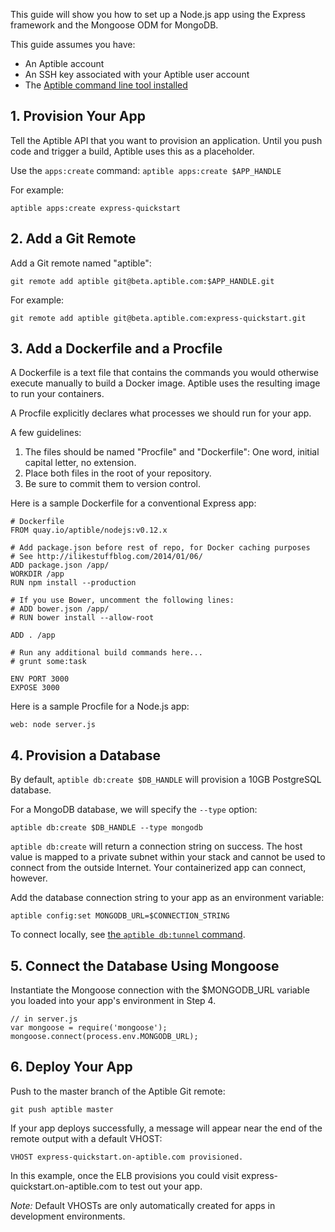This guide will show you how to set up a Node.js app using the Express framework and the Mongoose ODM for MongoDB.

This guide assumes you have:

- An Aptible account
- An SSH key associated with your Aptible user account
- The [Aptible command line tool installed](/topics/cli/how-to-install-cli)

## 1. Provision Your App

Tell the Aptible API that you want to provision an application. Until you push code and trigger a build, Aptible uses this as a placeholder.

Use the `apps:create` command: `aptible apps:create $APP_HANDLE`

For example:

    aptible apps:create express-quickstart

## 2. Add a Git Remote

Add a Git remote named "aptible":

    git remote add aptible git@beta.aptible.com:$APP_HANDLE.git

For example:

    git remote add aptible git@beta.aptible.com:express-quickstart.git

## 3. Add a Dockerfile and a Procfile

A Dockerfile is a text file that contains the commands you would otherwise execute manually to build a Docker image. Aptible uses the resulting image to run your containers.

A Procfile explicitly declares what processes we should run for your app.

A few guidelines:

1. The files should be named "Procfile" and "Dockerfile": One word, initial capital letter, no extension.
2. Place both files in the root of your repository.
3. Be sure to commit them to version control.

Here is a sample Dockerfile for a conventional Express app:

    # Dockerfile
    FROM quay.io/aptible/nodejs:v0.12.x

    # Add package.json before rest of repo, for Docker caching purposes
    # See http://ilikestuffblog.com/2014/01/06/
    ADD package.json /app/
    WORKDIR /app
    RUN npm install --production

    # If you use Bower, uncomment the following lines:
    # ADD bower.json /app/
    # RUN bower install --allow-root

    ADD . /app

    # Run any additional build commands here...
    # grunt some:task

    ENV PORT 3000
    EXPOSE 3000

Here is a sample Procfile for a Node.js app:

    web: node server.js

## 4. Provision a Database

By default, `aptible db:create $DB_HANDLE` will provision a 10GB PostgreSQL database.

For a MongoDB database, we will specify the `--type` option:

    aptible db:create $DB_HANDLE --type mongodb

`aptible db:create` will return a connection string on success. The host value is mapped to a private subnet within your stack and cannot be used to connect from the outside Internet. Your containerized app can connect, however.

Add the database connection string to your app as an environment variable:

    aptible config:set MONGODB_URL=$CONNECTION_STRING

To connect locally, see [the `aptible db:tunnel` command](/topics/cli/how-to-connect-to-database-from-outside/).

## 5. Connect the Database Using Mongoose

Instantiate the Mongoose connection with the $MONGODB_URL variable you loaded into your app's environment in Step 4.

    // in server.js
    var mongoose = require('mongoose');
    mongoose.connect(process.env.MONGODB_URL);

## 6. Deploy Your App

Push to the master branch of the Aptible Git remote:

    git push aptible master

If your app deploys successfully, a message will appear near the end of the remote output with a default VHOST:

    VHOST express-quickstart.on-aptible.com provisioned.

In this example, once the ELB provisions you could visit express-quickstart.on-aptible.com to test out your app.

*Note:* Default VHOSTs are only automatically created for apps in development environments.
